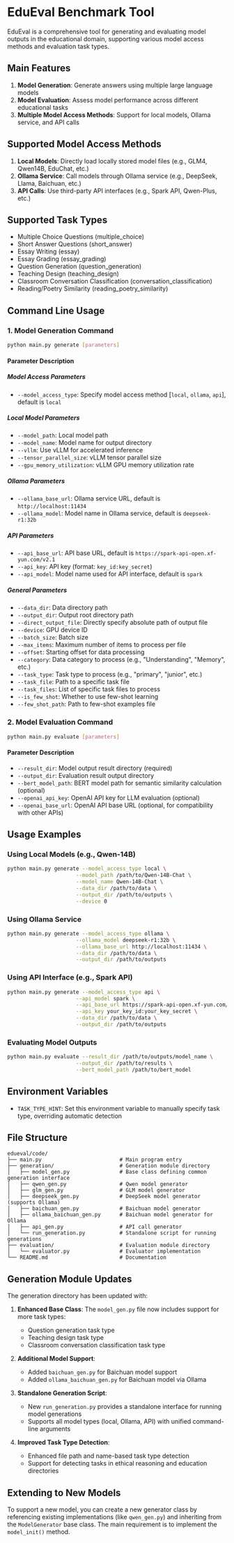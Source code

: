 # EduEval Benchmark Tool

EduEval is a comprehensive tool for generating and evaluating model outputs in the educational domain, supporting various model access methods and evaluation task types.

## Main Features

1. **Model Generation**: Generate answers using multiple large language models
2. **Model Evaluation**: Assess model performance across different educational tasks
3. **Multiple Model Access Methods**: Support for local models, Ollama service, and API calls

## Supported Model Access Methods

1. **Local Models**: Directly load locally stored model files (e.g., GLM4, Qwen14B, EduChat, etc.)
2. **Ollama Service**: Call models through Ollama service (e.g., DeepSeek, Llama, Baichuan, etc.)
3. **API Calls**: Use third-party API interfaces (e.g., Spark API, Qwen-Plus, etc.)

## Supported Task Types

- Multiple Choice Questions (multiple_choice)
- Short Answer Questions (short_answer)
- Essay Writing (essay)
- Essay Grading (essay_grading)
- Question Generation (question_generation)
- Teaching Design (teaching_design)
- Classroom Conversation Classification (conversation_classification)
- Reading/Poetry Similarity (reading_poetry_similarity)

## Command Line Usage

### 1. Model Generation Command

```bash
python main.py generate [parameters]
```

#### Parameter Description

##### Model Access Parameters

- `--model_access_type`: Specify model access method [`local`, `ollama`, `api`], default is `local`

##### Local Model Parameters

- `--model_path`: Local model path
- `--model_name`: Model name for output directory
- `--vllm`: Use vLLM for accelerated inference
- `--tensor_parallel_size`: vLLM tensor parallel size
- `--gpu_memory_utilization`: vLLM GPU memory utilization rate

##### Ollama Parameters

- `--ollama_base_url`: Ollama service URL, default is `http://localhost:11434`
- `--ollama_model`: Model name in Ollama service, default is `deepseek-r1:32b`

##### API Parameters

- `--api_base_url`: API base URL, default is `https://spark-api-open.xf-yun.com/v2.1`
- `--api_key`: API key (format: `key_id:key_secret`)
- `--api_model`: Model name used for API interface, default is `spark`

##### General Parameters

- `--data_dir`: Data directory path
- `--output_dir`: Output root directory path
- `--direct_output_file`: Directly specify absolute path of output file
- `--device`: GPU device ID
- `--batch_size`: Batch size
- `--max_items`: Maximum number of items to process per file
- `--offset`: Starting offset for data processing
- `--category`: Data category to process (e.g., "Understanding", "Memory", etc.)
- `--task_type`: Task type to process (e.g., "primary", "junior", etc.)
- `--task_file`: Path to a specific task file
- `--task_files`: List of specific task files to process
- `--is_few_shot`: Whether to use few-shot learning
- `--few_shot_path`: Path to few-shot examples file

### 2. Model Evaluation Command

```bash
python main.py evaluate [parameters]
```

#### Parameter Description

- `--result_dir`: Model output result directory (required)
- `--output_dir`: Evaluation result output directory
- `--bert_model_path`: BERT model path for semantic similarity calculation (optional)
- `--openai_api_key`: OpenAI API key for LLM evaluation (optional)
- `--openai_base_url`: OpenAI API base URL (optional, for compatibility with other APIs)

## Usage Examples

### Using Local Models (e.g., Qwen-14B)

```bash
python main.py generate --model_access_type local \
                      --model_path /path/to/Qwen-14B-Chat \
                      --model_name Qwen-14B-Chat \
                      --data_dir /path/to/data \
                      --output_dir /path/to/outputs \
                      --device 0
```

### Using Ollama Service

```bash
python main.py generate --model_access_type ollama \
                      --ollama_model deepseek-r1:32b \
                      --ollama_base_url http://localhost:11434 \
                      --data_dir /path/to/data \
                      --output_dir /path/to/outputs
```

### Using API Interface (e.g., Spark API)

```bash
python main.py generate --model_access_type api \
                      --api_model spark \
                      --api_base_url https://spark-api-open.xf-yun.com/v2.1 \
                      --api_key your_key_id:your_key_secret \
                      --data_dir /path/to/data \
                      --output_dir /path/to/outputs
```

### Evaluating Model Outputs

```bash
python main.py evaluate --result_dir /path/to/outputs/model_name \
                      --output_dir /path/to/results \
                      --bert_model_path /path/to/bert_model
```

## Environment Variables

- `TASK_TYPE_HINT`: Set this environment variable to manually specify task type, overriding automatic detection

## File Structure

```
edueval/code/
├── main.py                         # Main program entry
├── generation/                     # Generation module directory
│   ├── model_gen.py                # Base class defining common generation interface
│   ├── qwen_gen.py                 # Qwen model generator
│   ├── glm_gen.py                  # GLM model generator
│   ├── deepseek_gen.py             # DeepSeek model generator (supports Ollama)
│   ├── baichuan_gen.py             # Baichuan model generator
│   ├── ollama_baichuan_gen.py      # Baichuan model generator for Ollama
│   ├── api_gen.py                  # API call generator
│   └── run_generation.py           # Standalone script for running generations
├── evaluation/                     # Evaluation module directory
│   └── evaluator.py                # Evaluator implementation
└── README.md                       # Documentation
```

## Generation Module Updates

The generation directory has been updated with:

1. **Enhanced Base Class**: The `model_gen.py` file now includes support for more task types:
   - Question generation task type
   - Teaching design task type
   - Classroom conversation classification task type

2. **Additional Model Support**:
   - Added `baichuan_gen.py` for Baichuan model support
   - Added `ollama_baichuan_gen.py` for Baichuan model via Ollama

3. **Standalone Generation Script**: 
   - New `run_generation.py` provides a standalone interface for running model generations
   - Supports all model types (local, Ollama, API) with unified command-line arguments

4. **Improved Task Type Detection**:
   - Enhanced file path and name-based task type detection
   - Support for detecting tasks in ethical reasoning and education directories

## Extending to New Models

To support a new model, you can create a new generator class by referencing existing implementations (like `qwen_gen.py`) and inheriting from the `ModelGenerator` base class. The main requirement is to implement the `model_init()` method. 